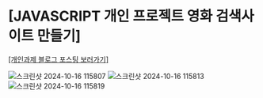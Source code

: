 # [JAVASCRIPT 개인 프로젝트 영화 검색사이트 만들기] 
[[개인과제 블로그 포스팅 보러가기]](https://velog.io/@hhyun19/%EA%B0%9C%EC%9D%B8%EA%B3%BC%EC%A0%9C-%EC%98%81%ED%99%94-%EA%B2%80%EC%83%89-%EC%82%AC%EC%9D%B4%ED%8A%B8-%EB%A7%8C%EB%93%A4%EA%B8%B0)

![스크린샷 2024-10-16 115807](https://github.com/user-attachments/assets/f904f0ca-b436-4478-a5d2-6c6eaa878845)
![스크린샷 2024-10-16 115813](https://github.com/user-attachments/assets/9b857d4c-2985-43bc-8ae9-edc13e4f5940)
![스크린샷 2024-10-16 115819](https://github.com/user-attachments/assets/2874006d-65d1-4374-a287-464b27c5494e)
